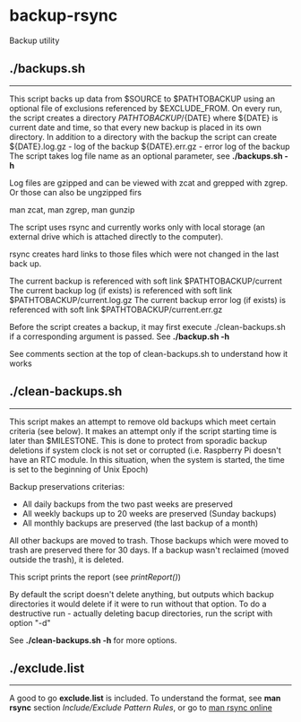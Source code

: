 backup-rsync
============

Backup utility

## ./backups.sh
---------------

This script backs up data from $SOURCE to $PATHTOBACKUP using an
optional file of exclusions referenced by $EXCLUDE_FROM.
On every run, the script creates a directory $PATHTOBACKUP/${DATE}
where ${DATE} is current date and time, so that every new backup
is placed in its own directory. In addition to a directory with the backup
the script can create
${DATE}.log.gz - log of the backup
${DATE}.err.gz - error log of the backup
The script takes log file name as an optional parameter, see
**./backups.sh -h**

Log files are gzipped and can be viewed with zcat and grepped with
zgrep. Or those can also be ungzipped firs

man zcat, man zgrep, man gunzip

The script uses rsync and currently works only with local storage
(an external drive which is attached directly to the computer).

rsync creates hard links to those files which were not changed
in the last back up.

The current backup is referenced with soft link $PATHTOBACKUP/current
The current backup log (if exists) is referenced with soft link
$PATHTOBACKUP/current.log.gz
The current backup error log (if exists) is referenced with soft link
$PATHTOBACKUP/current.err.gz

Before the script creates a backup, it may first execute ./clean-backups.sh
if a corresponding argument is passed. See **./backup.sh -h**

See comments section at the top of clean-backups.sh to understand how it works


## ./clean-backups.sh
---------------------

This script makes an attempt to remove
old backups which meet certain criteria (see below). It makes an
attempt only if the script starting time is later than $MILESTONE. This is
done to protect from sporadic backup deletions if system clock is
not set or corrupted (i.e. Raspberry Pi doesn't have an RTC module.
In this situation, when the system is started, the time is set to
the beginning of Unix Epoch)

Backup preservations criterias:

* All daily backups from the two past weeks are preserved
* All weekly backups up to 20 weeks are preserved (Sunday backups)
* All monthly backups are preserved (the last backup of a month)

All other backups are moved to trash. Those backups which were moved
to trash are preserved there for 30 days. If a backup wasn't reclaimed
(moved outside the trash), it is deleted.

This script prints the report (see _printReport()_)

By default the script doesn't delete anything, but outputs which backup
directories it would delete if it were to run without that option.
To do a destructive run - actually deleting bacup directories, run
the script with option "-d"

See **./clean-backups.sh -h** for more options.


## ./exclude.list
-----------------

A good to go **exclude.list** is included. To understand the format, see
**man rsync** section _Include/Exclude Pattern Rules_, or go to
[man rsync online](http://linux.die.net/man/1/rsync)
